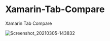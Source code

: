 # Xamarin-Tab-Compare
Xamarin Tab Compare

![Screenshot_20210305-143832](https://user-images.githubusercontent.com/37360089/110072117-a3c93f00-7dc0-11eb-963c-adc4d5ff2a32.png)
